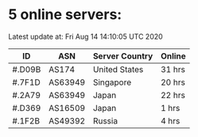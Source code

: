 # 5 online servers:

Latest update at: Fri Aug 14 14:10:05 UTC 2020

| ID | ASN | Server Country | Online |
| -- | --- | -------------- | ------ |
| #.D09B | AS174 | United States | 31 hrs |
| #.7F1D | AS63949 | Singapore | 20 hrs |
| #.2A79 | AS63949 | Japan | 22 hrs |
| #.D369 | AS16509 | Japan | 1 hrs |
| #.1F2B | AS49392 | Russia | 4 hrs |

